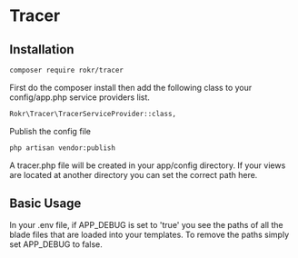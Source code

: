 # Tracer

## Installation

```sh
composer require rokr/tracer
```

First do the composer install then add the following class to your config/app.php service providers list.
```sh
Rokr\Tracer\TracerServiceProvider::class,
```

Publish the config file
```sh
php artisan vendor:publish
```
A tracer.php file will be created in your app/config directory. If your views are located at another directory you can set the correct path here.

## Basic Usage

In your .env file, if APP_DEBUG is set to 'true' you see the paths of all the blade files that are loaded into your templates. To remove the paths simply set APP_DEBUG to false.
